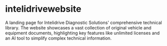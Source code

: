 # intelidrivewebsite
A landing page for Intelidrive Diagnostic Solutions' comprehensive technical library. The website showcases a vast collection of original vehicle and equipment documents, highlighting key features like unlimited licenses and an AI tool to simplify complex technical information.
